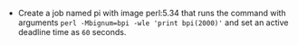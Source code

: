 - Create a job named pi with image perl:5.34 that runs the command with arguments `perl -Mbignum=bpi -wle 'print bpi(2000)'` and set an active deadline time as `60` seconds.

